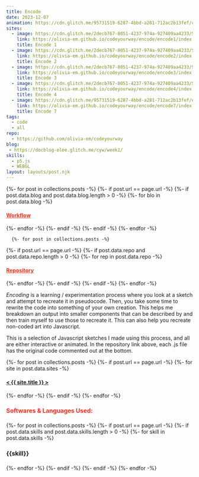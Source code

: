 ```yaml
---
title: Encode
date: 2023-12-07
animation: https://cdn.glitch.me/95731519-6287-4bbd-a281-712ac2b13fef/circles2.mp4?v=1744235483658
sites:
  - image: https://cdn.glitch.me/2decb767-8051-4237-974a-927409aa4233/Screenshot%202025-02-06%20at%202.12.52%E2%80%AFPM.png?v=1738869512015
    link: https://olivia-em.github.io/codeyourway/encode/encode1/index.html
    title: Encode 1
  - image: https://cdn.glitch.me/2decb767-8051-4237-974a-927409aa4233/Screenshot%202025-02-06%20at%202.13.47%E2%80%AFPM.png?v=1738869508719
    link: https://olivia-em.github.io/codeyourway/encode/encode2/index.html
    title: Encode 2
  - image: https://cdn.glitch.me/2decb767-8051-4237-974a-927409aa4233/Screenshot%202025-02-06%20at%202.14.22%E2%80%AFPM.png?v=1738869505146
    link: https://olivia-em.github.io/codeyourway/encode/encode3/index.html
    title: Encode 3
  - image: https://cdn.glitch.me/2decb767-8051-4237-974a-927409aa4233/Screenshot%202025-02-06%20at%202.14.51%E2%80%AFPM.png?v=1738869501230
    link: https://olivia-em.github.io/codeyourway/encode/encode4/index.html
    title: Encode 4
  - image: https://cdn.glitch.me/95731519-6287-4bbd-a281-712ac2b13fef/encode7.jpg?v=1741309731627
    link: https://olivia-em.github.io/codeyourway/encode/encode7/index.html
    title: Encode 7
tags: 
  - code 
  - all
repo: 
  - https://github.com/olivia-em/codeyourway
blog:
 - https://docblog-olee.glitch.me/cyw/week1/
skills:
  - p5.js
  - WEBGL
layout: layouts/post.njk
---
```



<div class="cont">
  <div class="skills">   
        {%- for post in collections.posts -%}
  {%- if post.url == page.url -%}
    {%- if post.data.blog and post.data.blog.length > 0 -%}
      {%- for blo in post.data.blog -%}


 <h4 style="color: #fe2f20;"> <a target="_blank" style="color: #fe2f20;" href="{{blog}}">
    Workflow
    </a></h4>
      {%- endfor -%}
    {%- endif -%}
  {%- endif -%}
{%- endfor -%} 
      
      {%- for post in collections.posts -%}
  {%- if post.url == page.url -%}
    {%- if post.data.repo and post.data.repo.length > 0 -%}
      {%- for rep in post.data.repo -%}
  <h4 style="color: #fe2f20;"><a target="_blank" style="color: #fe2f20;" href="{{repo}}">
    Repository
   </a></h4>
      {%- endfor -%}
    {%- endif -%}
  {%- endif -%}
{%- endfor -%} 
      </div>      
  
  <p class="desc">
    <i>Encoding</i> is a learning / experimentation process where you look at a sketch and attempt to recreate it in pseudocode. Then, you take some time to rewrite the code into
    something of your own creation. This helps me breakdown an output into smaller components that can be described by and then train myself to use those to recreate it. This can also help you 
    recreate non-coded art into Javascript.
  </p>
  <p class="desc">
    This is a selection of Javascript sketches I made using this process, and all are either interactive or animated. In the repository link above, each .js file has the original code commented out at the bottom. 
    </p>
      </div>
<div class="sites-container">
{%- for post in collections.posts -%}                           
  {%- if post.url == page.url -%} 
    {%- for site in post.data.sites -%}
    <a target="_blank" href="{{ site.link }}">
      <div style="background-image: url('{{ site.image }}');" class="sites">
        <h4>
          < {{ site.title }} >
        </h4>
      </div>
    </a>
  {%- endfor -%}
  {%- endif -%}
{%- endfor -%}
      </div>
  
  
<div class="skill-list">       
  <h4 style="font-size: 1rem; color: #fe2f20;">Softwares & Languages Used:</h4> 
      <div class="skills">   
    {%- for post in collections.posts -%}
  {%- if post.url == page.url -%}
    {%- if post.data.skills and post.data.skills.length > 0 -%}
      {%- for skill in post.data.skills -%}
       <h4 style="font-size: 1rem;"> {{skill}} </h4> 
      {%- endfor -%}
    {%- endif -%}
  {%- endif -%}
{%- endfor -%}  
    </div> 
  </div>
